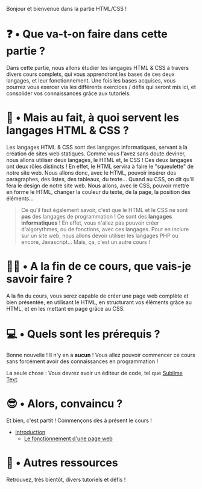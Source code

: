 Bonjour et bienvenue dans la partie HTML/CSS !

# ❓ • Que va-t-on faire dans cette partie ?
Dans cette partie, nous allons étudier les langages HTML & CSS à travers divers cours complets, qui vous apprendront les bases de ces deux langages, et leur fonctionnement. Une fois les bases acquises, vous pourrez vous exercer via les différents exercices / défis qui seront mis ici, et consolider vos connaissances grâce aux tutoriels.

# 🤔 • Mais au fait, à quoi servent les langages HTML & CSS ?
Les langages HTML & CSS sont des langages informatiques, servant à la création de sites web statiques. Comme vous l'avez sans doute deviner, nous allons utiliser deux langages, le HTML et, le CSS ! Ces deux langages ont deux rôles distincts ! En effet, le HTML servira à faire le "squeulette" de notre site web. Nous allons donc, avec le HTML, pouvoir insérer des paragraphes, des listes, des tableaux, du texte... Quand au CSS, on dit qu'il fera le design de notre site web. Nous allons, avec le CSS, pouvoir mettre en forme le HTML, changer la couleur du texte, de la page, la position des éléments...

> Ce qu'il faut également savoir, c'est que le HTML et le CSS ne sont **pas** des langages de programmation ! Ce sont des **langages informatiques** ! En effet, vous n'allez pas pouvoir créer d'algorythmes, ou de fonctions, avec ces langages. Pour en inclure sur un site web, nous allons devoir utiliser les langages PHP ou encore, Javascript... Mais, ça, c'est un autre cours !

# 👨‍🎓 • A la fin de ce cours, que vais-je savoir faire ?
A la fin du cours, vous serez capable de créer une page web complète et bien présentée, en utilisant le HTML, en structurant vos éléments grâce au HTML, et en les mettant en page grâce au CSS.

# 💻 • Quels sont les prérequis ?
Bonne nouvelle ! Il n'y en a **aucun** ! Vous allez pouvoir commencer ce cours sans forcément avoir des connaissances en programmation !

La seule chose : Vous devrez avoir un éditeur de code, tel que [Sublime Text](https://www.sublimetext.com/).

# 😎 • Alors, convaincu ?
Et bien, c'est partit ! Commençons dès à présent le cours !

- [Introduction](https://github.com/allanzpc/learn-code/tree/main/html-css/cours/%23%200%20-%20Introduction)
  - [Le fonctionnement d'une page web](https://github.com/allanzpc/learn-code/blob/main/html-css/cours/%23%200%20-%20Introduction/Le%20fonctionnement%20d'une%20page%20web.md)

# 📰 • Autres ressources
Retrouvez, très bientôt, divers tutoriels et défis !
